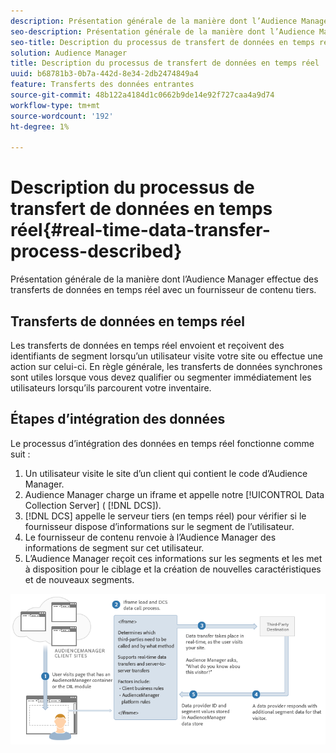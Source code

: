 ```yaml
---
description: Présentation générale de la manière dont l’Audience Manager effectue des transferts de données en temps réel avec un fournisseur de contenu tiers.
seo-description: Présentation générale de la manière dont l’Audience Manager effectue des transferts de données en temps réel avec un fournisseur de contenu tiers.
seo-title: Description du processus de transfert de données en temps réel
solution: Audience Manager
title: Description du processus de transfert de données en temps réel
uuid: b68781b3-0b7a-442d-8e34-2db2474849a4
feature: Transferts des données entrantes
source-git-commit: 48b122a4184d1c0662b9de14e92f727caa4a9d74
workflow-type: tm+mt
source-wordcount: '192'
ht-degree: 1%

---
```



# Description du processus de transfert de données en temps réel{#real-time-data-transfer-process-described}

Présentation générale de la manière dont l’Audience Manager effectue des transferts de données en temps réel avec un fournisseur de contenu tiers.

<!-- real-time-data-transfer-explained.xml -->

## Transferts de données en temps réel

Les transferts de données en temps réel envoient et reçoivent des identifiants de segment lorsqu’un utilisateur visite votre site ou effectue une action sur celui-ci. En règle générale, les transferts de données synchrones sont utiles lorsque vous devez qualifier ou segmenter immédiatement les utilisateurs lorsqu’ils parcourent votre inventaire.

## Étapes d’intégration des données

Le processus d’intégration des données en temps réel fonctionne comme suit :

1. Un utilisateur visite le site d’un client qui contient le code d’Audience Manager.
1. Audience Manager charge un iframe et appelle notre [!UICONTROL Data Collection Server] ( [!DNL DCS]).
1. [!DNL DCS] appelle le serveur tiers (en temps réel) pour vérifier si le fournisseur dispose d’informations sur le segment de l’utilisateur.
1. Le fournisseur de contenu renvoie à l’Audience Manager des informations de segment sur cet utilisateur.
1. L’Audience Manager reçoit ces informations sur les segments et les met à disposition pour le ciblage et la création de nouvelles caractéristiques et de nouveaux segments.

![](assets/rt_reduce70.png)